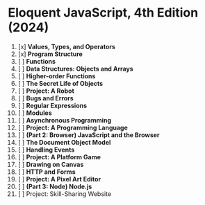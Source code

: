 # Eloquent JavaScript, 4th Edition (2024)

1. [x] **Values, Types, and Operators**
2. [x] **Program Structure**
3. [ ] **Functions**
4. [ ] **Data Structures: Objects and Arrays**
5. [ ] **Higher-order Functions**
6. [ ] **The Secret Life of Objects**
7. [ ] **Project: A Robot**
8. [ ] **Bugs and Errors**
9. [ ] **Regular Expressions**
10. [ ] **Modules**
11. [ ] **Asynchronous Programming**
12. [ ] **Project: A Programming Language**
13. [ ] **(Part 2: Browser) JavaScript and the Browser**
14. [ ] **The Document Object Model**
15. [ ] **Handling Events**
16. [ ] **Project: A Platform Game**
17. [ ] **Drawing on Canvas**
18. [ ] **HTTP and Forms**
19. [ ] **Project: A Pixel Art Editor**
20. [ ] **(Part 3: Node) Node.js**
21. [ ] Project: Skill-Sharing Website
